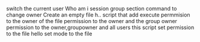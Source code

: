 switch the current user
Who am i session
group section
command to change owner
Create an empty file h..
script that add execute permmision to the owner of the file
permission to the owner and the group owner
permission to the owner,groupowner and all users
this script set permission to the file hello
set mode to the file
